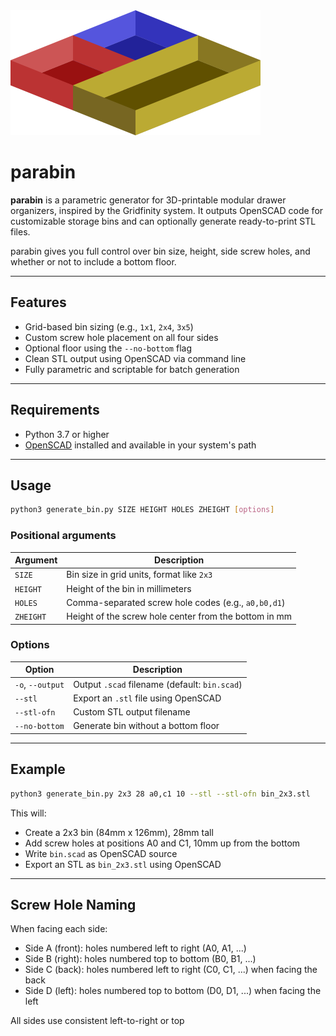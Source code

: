 <span align="left">
  <img src="logo.svg" width="400" alt="parabin logo">
</span>

# parabin

**parabin** is a parametric generator for 3D-printable modular drawer organizers, inspired by the Gridfinity system. It outputs OpenSCAD code for customizable storage bins and can optionally generate ready-to-print STL files.

parabin gives you full control over bin size, height, side screw holes, and whether or not to include a bottom floor.

---

## Features

- Grid-based bin sizing (e.g., `1x1`, `2x4`, `3x5`)
- Custom screw hole placement on all four sides
- Optional floor using the `--no-bottom` flag
- Clean STL output using OpenSCAD via command line
- Fully parametric and scriptable for batch generation

---

## Requirements

- Python 3.7 or higher
- [OpenSCAD](https://openscad.org/) installed and available in your system's path

---

## Usage

```bash
python3 generate_bin.py SIZE HEIGHT HOLES ZHEIGHT [options]
```

### Positional arguments

| Argument     | Description                                             |
|--------------|---------------------------------------------------------|
| `SIZE`       | Bin size in grid units, format like `2x3`               |
| `HEIGHT`     | Height of the bin in millimeters                        |
| `HOLES`      | Comma-separated screw hole codes (e.g., `a0,b0,d1`)     |
| `ZHEIGHT`    | Height of the screw hole center from the bottom in mm  |

### Options

| Option                 | Description                                               |
|------------------------|-----------------------------------------------------------|
| `-o`, `--output`       | Output `.scad` filename (default: `bin.scad`)             |
| `--stl`                | Export an `.stl` file using OpenSCAD                      |
| `--stl-ofn`            | Custom STL output filename                                |
| `--no-bottom`          | Generate bin without a bottom floor                       |

---

## Example

```bash
python3 generate_bin.py 2x3 28 a0,c1 10 --stl --stl-ofn bin_2x3.stl
```

This will:

- Create a 2x3 bin (84mm x 126mm), 28mm tall
- Add screw holes at positions A0 and C1, 10mm up from the bottom
- Write `bin.scad` as OpenSCAD source
- Export an STL as `bin_2x3.stl` using OpenSCAD

---

## Screw Hole Naming

When facing each side:

- Side A (front): holes numbered left to right (A0, A1, ...)
- Side B (right): holes numbered top to bottom (B0, B1, ...)
- Side C (back): holes numbered left to right (C0, C1, ...) when facing the back
- Side D (left): holes numbered top to bottom (D0, D1, ...) when facing the left

All sides use consistent left-to-right or top
